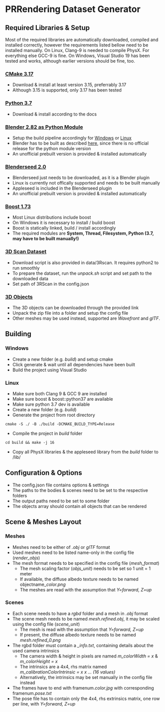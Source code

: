 # PRRendering Dataset Generator

## Required Libraries & Setup
Most of the required libraries are automatically downloaded, compiled and installed correctly, however the requirements listed bellow need to be installed manually. On Linux, Clang-9 is needed to compile PhysX. For everything else GCC-9 is fine. On Windows, Visual Studio 19 has been tested and works, although earlier versions should be fine, too.

### [CMake 3.17](https://cmake.org/download/)
- Download & install at least version 3.15, preferrably 3.17
- Although 3.15 is supported, only 3.17 has been tested

### [Python 3.7](https://www.python.org/downloads/release/python-377/)
- Download & install according to the docs

### [Blender 2.82 as Python Module](https://wiki.blender.org/wiki/Building_Blender)
- Setup the build pipeline accordingly for [Windows](https://wiki.blender.org/wiki/Building_Blender/Windows) or [Linux](https://wiki.blender.org/wiki/Building_Blender/Linux)
- Blender has to be built as described [here](https://wiki.blender.org/wiki/Building_Blender/Other/BlenderAsPyModule), since there is no official release for the python module version
- An unofficial prebuilt version is provided & installed automatically

### [Blenderseed 2.0](https://github.com/appleseedhq/blenderseed/releases)
- Blenderseed just needs to be downloaded, as it is a Blender plugin 
- Linux is currently not offically supported and needs to be built manually
- Appleseed is included in the Blenderseed plugin
- An unofficial prebuilt version is provided & installed automatically

### [Boost 1.73](https://www.boost.org/)
- Most Linux distributions include boost
- On Windows it is necessary to install / build boost
- Boost is statically linked, build / install accordingly
- The required modules are **System, Thread, Filesystem, Python (3.7, may have to be built manually!)**

### [3D Scan Dataset](https://waldjohannau.github.io/RIO/)
- Download script is also provided in data/3Rscan. It requires python2 to run smoothly
- To prepare the dataset, run the _unpack.<span></span>sh_ script and set path to the downloaded data
- Set path of 3RScan in the config.json

### [3D Objects](https://www.alexanderepple.de/pr-rendering-objects-download/)
- The 3D objects can be downloaded through the provided link
- Unpack the zip file into a folder and setup the config file
- Other meshes may be used instead, supported are _Wavefront_ and _glTF_.

## Building

### Windows
- Create a new folder (e.g. _build_) and setup cmake
- Click generate & wait until all dependencies have been built
- Build the project using Visual Studio

### Linux
- Make sure both Clang 9 & GCC 9 are installed
- Make sure boost & boost::python37 are available
- Make sure python 3.7 dev is available
- Create a new folder (e.g. _build_)
- Generate the project from root directory
```shell
cmake -S ./ -B ./build -DCMAKE_BUILD_TYPE=Release
```
- Compile the project in _build_ folder
```shell
cd build && make -j 16
```
- Copy all PhysX libraries & the appleseed library from the _build_ folder to /lib/

## Configuration & Options
- The config.json file contains options & settings
- The paths to the bodies & scenes need to be set to the respective folders
- The output paths need to be set to some folder
- The objects array should contain all objects that can be rendered

## Scene & Meshes Layout

### Meshes
- Meshes need to be either of _.obj_ or _glTF_ format
- Used meshes need to be listed name-only in the config file (_render\_objs_)
- The mesh format needs to be specified in the config file (_mesh\_format_)
    - The mesh scaling factor (_objs\_unit_) needs to be set so 1 unit = 1 meter
    - If available, the diffuse albedo texture needs to be named objectname\__color.png_
    - The meshes are read with the assumption that _Y=forward, Z=up_

### Scenes
- Each scene needs to have a _rgbd_ folder and a mesh in _.obj_ format
- The scene mesh needs to be named _mesh.refined.obj_, it may be scaled using the config file (_scene\_unit_)
    - The mesh is read with the assumption that _Y=forward, Z=up_
    - If present, the diffuse albedo texture needs to be named _mesh.refined\_0.png_
- The rgbd folder must contain a _\_info.txt_, containing details about the used camera intrinsics
    - The camera width & height in pixels are named _m\_colorWidth = x_ & _m\_colorHeight = x_
    - The intrinsics are a 4x4, rhs matrix named _m\_calibrationColorIntrinsic = x x ... (16 values)_
    - Alternatively, the intrinsics may be set manually in the config file instead
- The frames have to end with framenum\._color.jpg_ with corresponding framenum\._pose.txt_
- The pose file has to contain only the 4x4, rhs extrinsics matrix, one row per line, with _Y=forward, Z=up_
